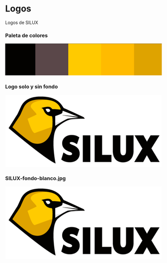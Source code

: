 # Logos
Logos de SILUX

### Paleta de colores
![alt text](https://raw.githubusercontent.com/SILUX-UFPS/Logos/master/SILUX_paleta_de_colores.jpg?token=ACBRXYYLFCH4B2XULVDQUVK7G3BF2)

### Logo solo y sin fondo
![alt text](https://raw.githubusercontent.com/SILUX-UFPS/Logos/master/SILUX-solo-png.png?token=ACBRXYZYPS5CDSAMPFDLXW27G3BIU)

### SILUX-fondo-blanco.jpg
![alt text](https://raw.githubusercontent.com/SILUX-UFPS/Logos/master/SILUX-solo-png.png?token=ACBRXYZYPS5CDSAMPFDLXW27G3BIU)
